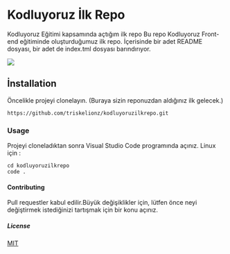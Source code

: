 # Kodluyoruz İlk Repo
Kodluyoruz Eğitimi kapsamında açtığım ilk repo
Bu repo Kodluyoruz Front-end eğitiminde oluşturduğumuz ilk repo. İçerisinde bir adet README dosyası, bir adet de index.tml dosyası barındırıyor.

![](..%5C..%5C..%5CDesktop%5Cgithub.png)


## İnstallation
Öncelikle projeyi clonelayın. (Buraya sizin reponuzdan aldığınız ilk gelecek.)
```
https://github.com/triskelionz/kodluyoruzilkrepo.git
```


### Usage
Projeyi cloneladıktan sonra Visual Studio Code programında açınız.
Linux için :

```print
cd kodluyoruzilkrepo 
code . 
```
#### Contributing
Pull requestler kabul edilir.Büyük değişiklikler için, lütfen önce neyi değiştirmek istediğinizi tartışmak için bir konu açınız.
##### License
[MIT](https://choosealicense.com/licenses/mit/)





